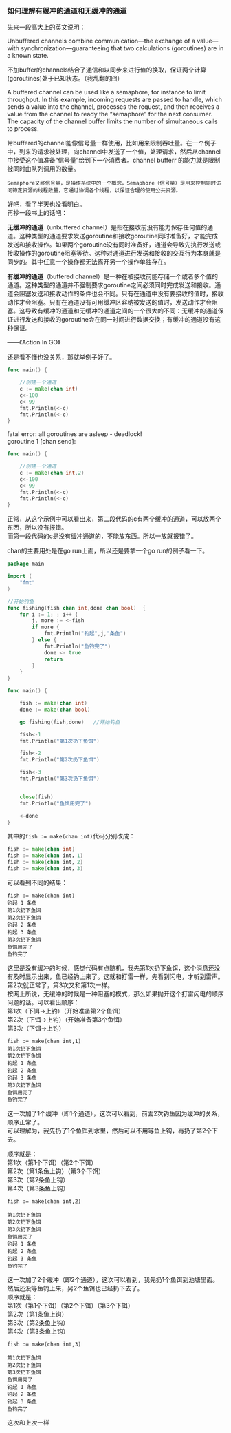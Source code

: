 ### 如何理解有缓冲的通道和无缓冲的通道  

先来一段高大上的英文说明：  

Unbuffered channels combine communication—the exchange of a value—with synchronization—guaranteeing that two calculations (goroutines) are in a known state.

不加buffer的channels结合了通信和以同步来进行值的换取，保证两个计算(goroutines)处于已知状态。（我乱翻的囧）  

A buffered channel can be used like a semaphore, for instance to limit throughput. In this example, incoming requests are passed to handle, which sends a value into the channel, processes the request, and then receives a value from the channel to ready the “semaphore” for the next consumer. The capacity of the channel buffer limits the number of simultaneous calls to process.  

带buffered的channel能像信号量一样使用，比如用来限制吞吐量。在一个例子中，到来的请求被处理，向channel中发送了一个值，处理请求，然后从channel中接受这个值准备“信号量”给到下一个消费者。channel bufferr 的能力就是限制被同时由队列调用的数量。  

`Semaphore又称信号量，是操作系统中的一个概念，Semaphore（信号量）是用来控制同时访问特定资源的线程数量，它通过协调各个线程，以保证合理的使用公共资源。`  

好吧，看了半天也没看明白。  
再抄一段书上的话吧：  

**无缓冲的通道**（unbuffered channel）是指在接收前没有能力保存任何值的通道。这种类型的通道要求发送goroutine和接收goroutine同时准备好，才能完成发送和接收操作。如果两个goroutine没有同时准备好，通道会导致先执行发送或接收操作的goroutine阻塞等待。这种对通道进行发送和接收的交互行为本身就是同步的。其中任意一个操作都无法离开另一个操作单独存在。  

**有缓冲的通道**（buffered channel）是一种在被接收前能存储一个或者多个值的通道。这种类型的通道并不强制要求goroutine之间必须同时完成发送和接收。通道会阻塞发送和接收动作的条件也会不同。只有在通道中没有要接收的值时，接收动作才会阻塞。只有在通道没有可用缓冲区容纳被发送的值时，发送动作才会阻塞。这导致有缓冲的通道和无缓冲的通道之间的一个很大的不同：无缓冲的通道保证进行发送和接收的goroutine会在同一时间进行数据交换；有缓冲的通道没有这种保证。  

——《Action In GO》  

还是看不懂也没关系，那就举例子好了。  


```go
func main() {

	//创建一个通道
	c := make(chan int)
	c<-100
	c<-99
	fmt.Println(<-c)
	fmt.Println(<-c)
}
```

fatal error: all goroutines are asleep - deadlock!  
goroutine 1 [chan send]:


```go
func main() {

	//创建一个通道
	c := make(chan int,2)
	c<-100
	c<-99
	fmt.Println(<-c)
	fmt.Println(<-c)
}
```
正常，从这个示例中可以看出来，第二段代码的c有两个缓冲的通道，可以放两个东西，所以没有报错。  
而第一段代码的c是没有缓冲通道的，不能放东西。所以一放就报错了。  

chan的主要用处是在go run上面，所以还是要拿一个go run的例子看一下。  

```go
package main

import (
	"fmt"
)

//开始钓鱼
func fishing(fish chan int,done chan bool)  {
	for i := 1; ; i++ {
		j, more := <-fish
		if more {
			fmt.Println("钓起",j,"条鱼")
		} else {
			fmt.Println("鱼钓完了")
			done <- true
			return
		}
	}
}

func main() {

	fish := make(chan int)
	done := make(chan bool)

	go fishing(fish,done)	//开始钓鱼

	fish<-1
	fmt.Println("第1次扔下鱼饵")

	fish<-2
	fmt.Println("第2次扔下鱼饵")

	fish<-3
	fmt.Println("第3次扔下鱼饵")


	close(fish)
	fmt.Println("鱼饵用完了")

	<-done
}
```

其中的`fish := make(chan int)`代码分别改成：  
```go 
fish := make(chan int)
fish := make(chan int，1)
fish := make(chan int，2)
fish := make(chan int，3)
```
可以看到不同的结果：
```
fish := make(chan int)  
钓起 1 条鱼
第1次扔下鱼饵
第2次扔下鱼饵
钓起 2 条鱼
钓起 3 条鱼
第3次扔下鱼饵
鱼饵用完了
鱼钓完了
```
这里是没有缓冲的时候，感觉代码有点随机，我先第1次扔下鱼饵，这个消息还没有及时显示出来，鱼已经钓上来了。这就和打雷一样，先看到闪电，才听到雷声。  
第2次就正常了，第3次又和第1次一样。  
按网上所说，无缓冲的时候是一种阻塞的模式，那么如果抛开这个打雷闪电的顺序问题的话。可以看出顺序：  
第1次（下饵->上钓）（开始准备第2个鱼饵）  
第2次（下饵->上钓）（开始准备第3个鱼饵）  
第3次（下饵->上钓）  

```
fish := make(chan int,1)  
第1次扔下鱼饵
第2次扔下鱼饵
钓起 1 条鱼
钓起 2 条鱼
钓起 3 条鱼
第3次扔下鱼饵
鱼饵用完了
鱼钓完了
```
这一次加了1个缓冲（即1个通道），这次可以看到，前面2次钓鱼因为缓冲的关系，顺序正常了。  
可以理解为，我先扔了1个鱼饵到水里，然后可以不用等鱼上钩，再扔了第2个下去。  
  
顺序就是：  
第1次（第1个下饵）（第2个下饵）  
第2次（第1条鱼上钩）（第3个下饵）  
第3次（第2条鱼上钩）  
第4次（第3条鱼上钩）  

```
fish := make(chan int,2)  

第1次扔下鱼饵
第2次扔下鱼饵
第3次扔下鱼饵
鱼饵用完了
钓起 1 条鱼
钓起 2 条鱼
钓起 3 条鱼
鱼钓完了
```
这一次加了2个缓冲（即2个通道），这次可以看到，我先扔1个鱼饵到池塘里面。然后还没等鱼钓上来，另2个鱼饵也已经扔下去了。  
顺序就是：  
第1次（第1个下饵）（第2个下饵）（第3个下饵）  
第2次（第1条鱼上钩）  
第3次（第2条鱼上钩）  
第4次（第3条鱼上钩）  
```
fish := make(chan int,3)  

第1次扔下鱼饵
第2次扔下鱼饵
第3次扔下鱼饵
鱼饵用完了
钓起 1 条鱼
钓起 2 条鱼
钓起 3 条鱼
鱼钓完了
```
这次和上次一样  
